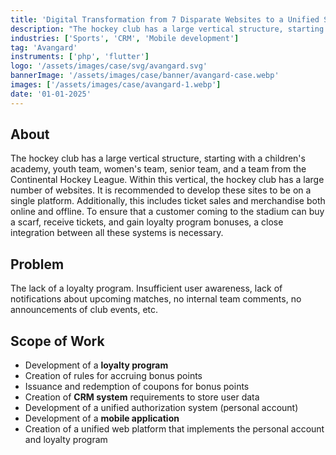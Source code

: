```yaml
---
title: 'Digital Transformation from 7 Disparate Websites to a Unified System'
description: "The hockey club has a large vertical structure, starting with a children's academy, youth team, women's team, senior team, and a team from the Continental Hockey League."
industries: ['Sports', 'CRM', 'Mobile development']
tag: 'Avangard'
instruments: ['php', 'flutter']
logo: '/assets/images/case/svg/avangard.svg'
bannerImage: '/assets/images/case/banner/avangard-case.webp'
images: ['/assets/images/case/avangard-1.webp']
date: '01-01-2025'
---
```


## About

The hockey club has a large vertical structure, starting with a children's academy, youth team, women's team, senior team, and a team from the Continental Hockey League. Within this vertical, the hockey club has a large number of websites. It is recommended to develop these sites to be on a single platform. Additionally, this includes ticket sales and merchandise both online and offline. To ensure that a customer coming to the stadium can buy a scarf, receive tickets, and gain loyalty program bonuses, a close integration between all these systems is necessary.

## Problem

The lack of a loyalty program. Insufficient user awareness, lack of notifications about upcoming matches, no internal team comments, no announcements of club events, etc.

## Scope of Work

- Development of a <strong>loyalty program</strong>
- Creation of rules for accruing bonus points
- Issuance and redemption of coupons for bonus points
- Creation of <strong>CRM system</strong> requirements to store user data
- Development of a unified authorization system (personal account)
- Development of a <strong>mobile application</strong>
- Creation of a unified web platform that implements the personal account and loyalty program
